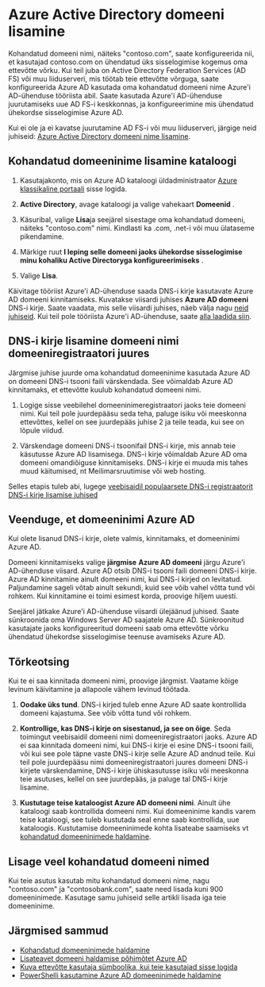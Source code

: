 <properties
    pageTitle="Lisage oma kohandatud domeeni nimi ja välise sisselogimise Azure Active Directory häälestamine | Microsoft Azure'i"
    description="Kuidas lisada oma ettevõtte domeeninimed Azure Active Directory ja kuidas häälestada ühendatud sisselogimise Azure Active Directory ja teie asutusesisese federation lahendus vahel."
    services="active-directory"
    documentationCenter=""
    authors="jeffsta"
    manager="femila"
    editor=""/>

<tags
    ms.service="active-directory"
    ms.workload="identity"
    ms.tgt_pltfrm="na"
    ms.devlang="na"
    ms.topic="get-started-article"
    ms.date="10/04/2016"
    ms.author="curtand;jeffsta"/>

# <a name="add-your-custom-domain-name-to-azure-active-directory"></a>Azure Active Directory domeeni lisamine

Kohandatud domeeni nimi, näiteks "contoso.com", saate konfigureerida nii, et kasutajad contoso.com on ühendatud üks sisselogimise kogemus oma ettevõtte võrku. Kui teil juba on Active Directory Federation Services (AD FS) või muu liiduserveri, mis töötab teie ettevõtte võrguga, saate konfigureerida Azure AD kasutada oma kohandatud domeeni nime Azure'i AD-ühenduse tööriista abil. Saate kasutada Azure'i AD-ühenduse juurutamiseks uue AD FS-i keskkonnas, ja konfigureerimine mis ühendatud ühekordse sisselogimise Azure AD.

Kui ei ole ja ei kavatse juurutamine AD FS-i või muu liiduserveri, järgige neid juhiseid: [Azure Active Directory domeeni nime lisamine](active-directory-add-domain.md).

## <a name="add-a-custom-domain-name-to-your-directory"></a>Kohandatud domeeninime lisamine kataloogi

1. Kasutajakonto, mis on Azure AD kataloogi üldadministraator [Azure klassikaline portaali](https://manage.windowsazure.com/) sisse logida.

2. **Active Directory**, avage kataloogi ja valige vahekaart **Domeenid** .

3. Käsuribal, valige **Lisa**ja seejärel sisestage oma kohandatud domeeni, näiteks "contoso.com" nimi. Kindlasti ka .com, .net-i või muu ülataseme pikendamine.

4. Märkige ruut **I leping selle domeeni jaoks ühekordse sisselogimise minu kohaliku Active Directoryga konfigureerimiseks** .

5. Valige **Lisa**.

Käivitage tööriist Azure'i AD-ühenduse saada DNS-i kirje kasutavate Azure AD domeeni kinnitamiseks. Kuvatakse viisardi juhises **Azure AD domeeni** DNS-i kirje. Saate vaadata, mis selle viisardi juhises, näeb välja nagu [neid juhiseid](active-directory-aadconnect-get-started-custom.md#verify-the-azure-ad-domain-selected-for-federation). Kui teil pole tööriista Azure'i AD-ühenduse, saate [alla laadida siin](http://go.microsoft.com/fwlink/?LinkId=615771).

## <a name="add-the-dns-entry-at-the-domain-name-registrar-for-the-domain"></a>DNS-i kirje lisamine domeeni nimi domeeniregistraatori juures

Järgmise juhise juurde oma kohandatud domeeninime kasutada Azure AD on domeeni DNS-i tsooni faili värskendada. See võimaldab Azure AD kinnitamaks, et ettevõtte kuulub kohandatud domeeni nimi.

1. Logige sisse veebilehel domeeninimeregistraatori jaoks teie domeeni nimi. Kui teil pole juurdepääsu seda teha, paluge isiku või meeskonna ettevõttes, kellel on see juurdepääs juhise 2 ja teile teada, kui see on lõpule viidud.

2. Värskendage domeeni DNS-i tsoonifail DNS-i kirje, mis annab teie käsutusse Azure AD lisamisega. DNS-i kirje võimaldab Azure AD oma domeeni omandiõiguse kinnitamiseks. DNS-i kirje ei muuda mis tahes muud käitumised, nt Meilimarsruutimise või web hosting.

Selles etapis tuleb abi, lugege [veebisaidil populaarsete DNS-i registraatorit DNS-i kirje lisamise juhised](https://support.office.com/article/Create-DNS-records-for-Office-365-when-you-manage-your-DNS-records-b0f3fdca-8a80-4e8e-9ef3-61e8a2a9ab23/)

## <a name="verify-the-domain-name-with-azure-ad"></a>Veenduge, et domeeninimi Azure AD

Kui olete lisanud DNS-i kirje, olete valmis, kinnitamaks, et domeeninimi Azure AD.

Domeeni kinnitamiseks valige **järgmise** **Azure AD domeeni** järgu Azure'i AD-ühenduse viisard. Azure AD otsib DNS-i tsooni faili domeeni DNS-i kirje. Azure AD kinnitamine ainult domeeni nimi, kui DNS-i kirjed on levitatud. Paljundamine sageli võtab ainult sekundi, kuid see võib vahel võtta tund või rohkem. Kui kinnitamine ei toimi esimest korda, proovige hiljem uuesti.

Seejärel jätkake Azure'i AD-ühenduse viisardi ülejäänud juhised. Saate sünkroonida oma Windows Server AD saajatele Azure AD. Sünkroonitud kasutajate jaoks konfigureeritud domeeni saab oma ettevõtte võrku ühendatud ühekordse sisselogimise teenuse avamiseks Azure AD.

## <a name="troubleshooting"></a>Tõrkeotsing

Kui te ei saa kinnitada domeeni nimi, proovige järgmist. Vaatame kõige levinum käivitamine ja allapoole vähem levinud töötada.

1.  **Oodake üks tund**. DNS-i kirjed tuleb enne Azure AD saate kontrollida domeeni kajastuma. See võib võtta tund või rohkem.

2.  **Kontrollige, kas DNS-i kirje on sisestanud, ja see on õige**. Seda toimingut veebisaidil domeeni nimi domeeniregistraatori jaoks. Azure AD ei saa kinnitada domeeni nimi, kui DNS-i kirje ei esine DNS-i tsooni faili, või kui see pole täpne vaste DNS-i kirje selle Azure AD andnud teile. Kui teil pole juurdepääsu nimi domeeniregistraatori juures domeeni DNS-i kirjete värskendamine, DNS-i kirje ühiskasutusse isiku või meeskonna teie asutuses, kellel on see juurdepääs, ja paluge tal DNS-i kirje lisamine.

3.  **Kustutage teise kataloogist Azure AD domeeni nimi**. Ainult ühe kataloogi saab kontrollida domeeni nimi. Kui domeeninime kandis varem teise kataloogi, see tuleb kustutada seal enne saab kontrollida, uue kataloogis. Kustutamise domeeninimede kohta lisateabe saamiseks vt [kohandatud domeeninimede haldamine](active-directory-add-manage-domain-names.md).

## <a name="add-more-custom-domain-names"></a>Lisage veel kohandatud domeeni nimed

Kui teie asutus kasutab mitu kohandatud domeeni nime, nagu "contoso.com" ja "contosobank.com", saate need lisada kuni 900 domeeninimede. Kasutage samu juhiseid selle artikli lisada iga teie domeeninime.

## <a name="next-steps"></a>Järgmised sammud

-   [Kohandatud domeeninimede haldamine](active-directory-add-manage-domain-names.md)
-   [Lisateavet domeeni haldamise põhimõtet Azure AD](active-directory-add-domain-concepts.md)
-   [Kuva ettevõtte kasutaja sümboolika, kui teie kasutajad sisse logida](active-directory-add-company-branding.md)
-   [PowerShelli kasutamine Azure AD domeeninimede haldamine](https://msdn.microsoft.com/library/azure/e1ef403f-3347-4409-8f46-d72dafa116e0#BKMK_ManageDomains)
